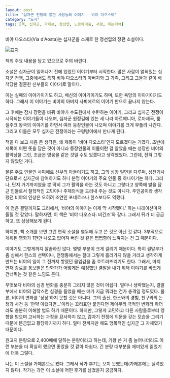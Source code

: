 ```yaml
---
layout: post
title: "십자군 전쟁에 얽힌 사람들의 이야기 - 비야 다오스타"
category: "도서"
tags: [책, 십자군, 가제본, 정선엽, 노르웨이숲, 서평, 까는리뷰]
---
```


비야 다오스타(Via d'Aosta)는 십자군을 소재로 한 정선엽의 장편 소설이다.

![표지](https://lh3.googleusercontent.com/-Zqx4q91I8zM/WgG48noYtCI/AAAAAAAAaiw/1x3VdnSaStISaLGjaEOCwDHJXcP_s2cngCE0YBhgL/s480/via-d-aosta-book.jpg)

<div class="im im-warning">
책의 주요 내용을 담고 있으므로 주의 바란다.
</div>

소설은 십자군이 일어나기 전에 있었던 이야기부터 시작한다.
많은 사람이 얽혀있는 십자군 전쟁,
그중에서도 특히 비야 다오스타의 아버지와 그 가족,
그리고 그들과 같이 배척당한 결혼한 신부들의 이야기로 말이다.

이는 실패의 이야기이기도 하고,
배신의 이야기이기도 하며,
또한 욕망의 이야기이기도 하다.
그래서 이 이야기는 비야의 아버지 사피에르의 이야기 만으로 끝나지 않는다.

그 후에는 잠시 장면을 바꿔 비야가 수도원에서 수련하는 이야기,
그리고 십자군 전쟁이 시작되는 이야기들이 나오며,
십자군 원정길에 있는 세 나라
아르메니아, 로마제국, 룸 셀주크 왕국의 이야기를 하면서
여러 등장인물이 나오며 이야기를 크게 부풀려 나간다.
그리고 이들은 모두 십자군 전쟁이라는 구렁텅이에서 만나게 된다.

책을 다 보고 처음 든 생각은,
왜 제목이 '비야 다오스타'인지 모르겠다는 거였다.
초반에 제목이 어떤 뜻을 담은 것이 아니라
등장인물의 이름이란 걸 알았을 때는
성장한 비야의 활약상을 그린, 조금은 영웅물 같은 것일 수도 있겠다고 생각했었다.
그런데, 전혀 그렇지 않았던 거다.

물론 주요 인물인 사피에르 신부의 아들이기도 하고,
그의 성장 일면을 다루며,
성전기사단으로서 십자군에 참여하기도 하니
분명 이야기의 주요 인물 중 하나이기는 하다.
그러나, 단지 거기까지였을 뿐
딱히 그가 활약을 하는 것도 아니고
그렇다고 양쪽에 발을 담근 인물로서
철학적인 고민이나 주제의식을 드러내 주는 것도 아니다.
주인공이라 생각했던 비야의 인상은
오히려 조연인 포네로스나 한스보다도 약했다.

이 점은 결말까지도 그러해서,
'비야의 이야기는 이제 막 시작됐다.' 하는 나래이션마저 들릴 것 같았다.
말하자면, 이 책은 '비야 다오스타: 비긴즈'와 같다.
그래서 뒤가 더 궁금하고, 또 상상해보게 된다.

하지만, 책 소개를 보면 그런 연작 소설을 염두에 두고 쓴 것은 아닌 것 같다.
3부작으로 계획된 영화가 1편만 나오고 없어져 버린 것 같은 찝찝함이 느껴지는 건 그 때문이다.

이야기도 그렇게까지 깔끔하진 않다.
몇몇 부분이 크게 걸리기 때문이다.
특히 결말부가 좀 심해서
한스의 선택이나,
전쟁통에서는 절대 그렇게 흘러가지 않을 거라고 생각하게 만드는 비야의 일이
그 전까지 쌓였던 몰입감을 좀 흐트러뜨리기도 한다.
그래서, 마치 연재 종료를 통보받은 만화가가
어떻게든 예정했던 결말을 내기 위해
이야기를 바쁘게 건너뛰는 것 같은 느낌도 든다.

무엇보다 비야의 심경 변화를 충분히 그리지 않은 것이 아쉽다.
얼마나 생략했는지, 결말부에서 비야의 갑작스런 심경을 들었을 때는
얘가 지금 뭐라는 건가 충격일 정도였다.
물론, 비야의 변화를 '상상'하지 못할 것은 아니다.
그의 출신, 한스와의 경험, 친구와의 논쟁과 사건 등
'만약 이랬다면...'이라는 꼬리표만 붙인다면
제아무리 극적인 변화라 하더라도 충분히 이해할 법도 하기 때문이다.
하지만, 그렇게 고민하고 다른 사람들로부터 영향을 받으며 고뇌하는 과정을 묘사하지 않고,
갑자기 전쟁에 의문을 갖는 모습을 그리기 때문에
뜬금없고 황당하기까지 하다.
얼마 전까지만 해도 맹목적인 십자군 그 자체였기 때문이다.

원고지 분량으로 2,400매에 달하는 분량이라고 하는데,
기왕 쓴 거 좀 늘어나더라도
이런 부분을 더 확실히 했으면 좋았을 것 같아 아쉽다.
긴 분량 대부분을 재미있게 읽었기에 더욱 그렇다.

나는 이 소설을 가제본으로 봤다.
그래서 작가 후기는 보지 못했는데(가제본에는 실려있지 않다),
작가는 과연 이 소설에 어떤 후기를 남겼을지 궁금하다.

